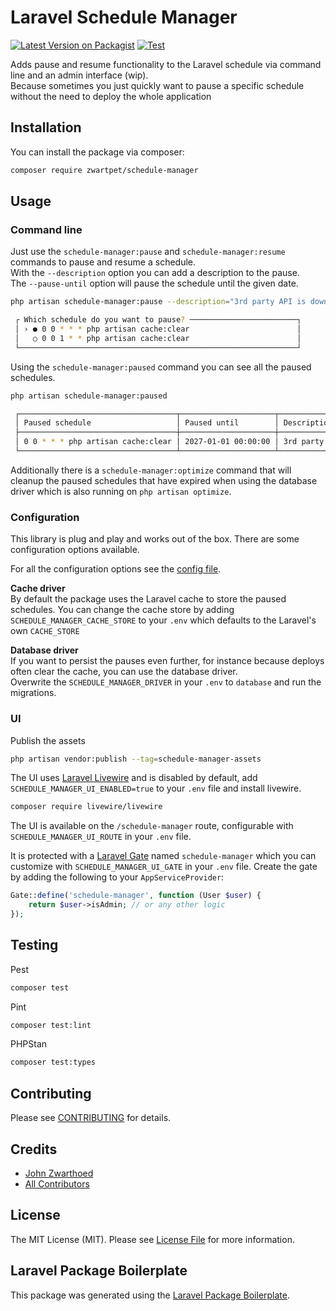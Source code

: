 # Laravel Schedule Manager

[![Latest Version on Packagist](https://img.shields.io/packagist/v/zwartpet/schedule-manager.svg?style=flat-square)](https://packagist.org/packages/zwartpet/schedule-manager)
[![Test](https://github.com/Zwartpet/laravel-schedule-manager/actions/workflows/main.yml/badge.svg)](https://github.com/Zwartpet/laravel-schedule-manager/actions/workflows/main.yml)

Adds pause and resume functionality to the Laravel schedule via command line and an admin interface (wip).  
Because sometimes you just quickly want to pause a specific schedule without the need to deploy the whole application

## Installation

You can install the package via composer:

```bash
composer require zwartpet/schedule-manager
```

## Usage

### Command line

Just use the `schedule-manager:pause` and `schedule-manager:resume` commands to pause and resume a schedule.    
With the `--description` option you can add a description to the pause.  
The `--pause-until` option will pause the schedule until the given date.
```bash
php artisan schedule-manager:pause --description="3rd party API is down" --pause-until="2027-01-01 00:00:00"
```
```bash
 ┌ Which schedule do you want to pause? ────────────────────────┐
 │ › ● 0 0 * * * php artisan cache:clear                        │
 │   ○ 0 0 1 * * php artisan cache:clear                        │
 └──────────────────────────────────────────────────────────────┘
```

Using the `schedule-manager:paused` command you can see all the paused schedules.
```bash
php artisan schedule-manager:paused     
```         
```bash
 ┌───────────────────────────────────┬─────────────────────┬───────────────────────┐
 │ Paused schedule                   │ Paused until        │ Description           │
 ├───────────────────────────────────┼─────────────────────┼───────────────────────┤
 │ 0 0 * * * php artisan cache:clear │ 2027-01-01 00:00:00 │ 3rd party API is down │
 └───────────────────────────────────┴─────────────────────┴───────────────────────┘
```

Additionally there is a `schedule-manager:optimize` command that will cleanup the paused schedules that have expired when using the database driver which is also running on `php artisan optimize`.

### Configuration

This library is plug and play and works out of the box. There are some configuration options available.

For all the configuration options see the [config file](config/config.php).

**Cache driver**  
By default the package uses the Laravel cache to store the paused schedules.
You can change the cache store by adding `SCHEDULE_MANAGER_CACHE_STORE` to your `.env` which defaults to the Laravel's own `CACHE_STORE`

**Database driver**  
If you want to persist the pauses even further, for instance because deploys often clear the cache, you can use the database driver.  
Overwrite the `SCHEDULE_MANAGER_DRIVER` in your `.env` to `database` and run the migrations.

### UI

Publish the assets
```bash
php artisan vendor:publish --tag=schedule-manager-assets
```

The UI uses [Laravel Livewire](https://livewire.laravel.com/) and is disabled by default, add `SCHEDULE_MANAGER_UI_ENABLED=true` to your `.env` file and install livewire.
```bash
composer require livewire/livewire
```

The UI is available on the `/schedule-manager` route, configurable with `SCHEDULE_MANAGER_UI_ROUTE` in your `.env` file.

It is protected with a [Laravel Gate](https://laravel.com/docs/12.x/authorization#gates) named `schedule-manager` which you can customize with `SCHEDULE_MANAGER_UI_GATE` in your `.env` file.
Create the gate by adding the following to your `AppServiceProvider`:
```php
Gate::define('schedule-manager', function (User $user) {
    return $user->isAdmin; // or any other logic
});
```

## Testing

Pest
```bash
composer test
```

Pint
```bash
composer test:lint
```

PHPStan
```bash
composer test:types
```

## Contributing

Please see [CONTRIBUTING](CONTRIBUTING.md) for details.

## Credits

-   [John Zwarthoed](https://github.com/zwartpet)
-   [All Contributors](../../contributors)

## License

The MIT License (MIT). Please see [License File](LICENSE.md) for more information.

## Laravel Package Boilerplate

This package was generated using the [Laravel Package Boilerplate](https://laravelpackageboilerplate.com).

